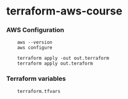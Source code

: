 # terraform-aws-course

### AWS Configuration
```
    aws --version
    aws configure
```

```
    terraform apply -out out.terraform
    terraform apply out.teraform
```

### Terraform variables
```
    terraform.tfvars
```